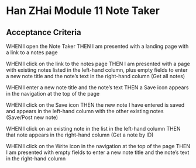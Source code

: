 # Han ZHai Module 11 Note Taker

## Acceptance Criteria
WHEN I open the Note Taker
THEN I am presented with a landing page with a link to a notes page

WHEN I click on the link to the notes page
THEN I am presented with a page with existing notes listed in the left-hand column, plus empty fields to enter a new note title and the note’s text in the right-hand column 
(Get all notes)

WHEN I enter a new note title and the note’s text
THEN a Save icon appears in the navigation at the top of the page


WHEN I click on the Save icon
THEN the new note I have entered is saved and appears in the left-hand column with the other existing notes
(Save/Post new note)

WHEN I click on an existing note in the list in the left-hand column
THEN that note appears in the right-hand column
(Get a note by ID)

WHEN I click on the Write icon in the navigation at the top of the page
THEN I am presented with empty fields to enter a new note title and the note’s text in the right-hand column